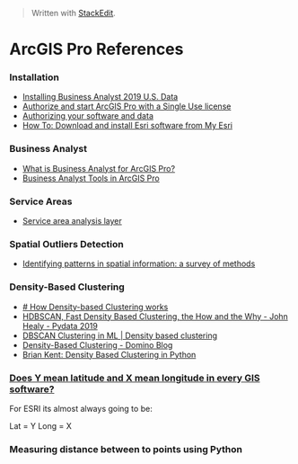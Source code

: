


> Written with [StackEdit](https://stackedit.io/).

# ArcGIS Pro References

### Installation

- [Installing Business Analyst 2019 U.S. Data](https://doc.arcgis.com/en/business-analyst/desktop/installing-business-analyst-data.htm)
- [Authorize and start ArcGIS Pro with a Single Use license](https://pro.arcgis.com/en/pro-app/get-started/authorize-and-start-arcgis-pro-with-a-single-use-license.htm)
- [Authorizing your software and data](https://doc.arcgis.com/en/business-analyst/desktop/authorizing-your-software.htm)
- [How To: Download and install Esri software from My Esri](https://support.esri.com/en/technical-article/000018698)

### Business Analyst

- [What is Business Analyst for ArcGIS Pro?](https://pro.arcgis.com/en/pro-app/help/analysis/business-analyst/what-is-business-analyst-pro.htm)
- [Business Analyst Tools in ArcGIS Pro](https://community.esri.com/community/commercial/blog/2019/06/04/business-analyst-tools-in-arcgis-pro)

### Service Areas

- [Service area analysis layer](https://pro.arcgis.com/en/pro-app/help/analysis/networks/service-area-analysis-layer.htm)

### Spatial Outliers Detection

- [Identifying patterns in spatial information: a survey of methods](https://www-users.cs.umn.edu/~shekhar/talk/2011/sdm_wiley2011.pdf)

### Density-Based Clustering

- [# How Density-based Clustering works]([https://pro.arcgis.com/en/pro-app/tool-reference/spatial-statistics/how-density-based-clustering-works.htm](https://pro.arcgis.com/en/pro-app/tool-reference/spatial-statistics/how-density-based-clustering-works.htm))
- [HDBSCAN, Fast Density Based Clustering, the How and the Why - John Healy - Pydata 2019](https://www.youtube.com/watch?v=dGsxd67IFiU)
- [DBSCAN Clustering in ML | Density based clustering](https://www.geeksforgeeks.org/dbscan-clustering-in-ml-density-based-clustering/)
- [Density-Based Clustering - Domino Blog]([https://blog.dominodatalab.com/topology-and-density-based-clustering/](https://blog.dominodatalab.com/topology-and-density-based-clustering/))
- [Brian Kent: Density Based Clustering in Python]([https://www.youtube.com/watch?v=5cOhL4B5waU](https://www.youtube.com/watch?v=5cOhL4B5waU))

### [Does Y mean latitude and X mean longitude in every GIS software?](https://gis.stackexchange.com/questions/11626/does-y-mean-latitude-and-x-mean-longitude-in-every-gis-software)

For ESRI its almost always going to be:

Lat = Y Long = X

### Measuring distance between to points using Python


<!--stackedit_data:
eyJoaXN0b3J5IjpbLTEzNTgxODQxMzYsLTE5MDE3NjgxODUsMT
c1OTc2NzkwMiwtMTE3NTQ0NTkzMl19
-->